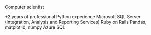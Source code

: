 Computer scientist 

+2 years of professional Python experience
Microsoft SQL Server (Integration, Analysis and Reporting Services)
Ruby on Rails
Pandas, matplotlib, numpy
Azure SQL
<!---
gnzalocuervo/gnzalocuervo is a ✨ special ✨ repository because its `README.md` (this file) appears on your GitHub profile.
You can click the Preview link to take a look at your changes.
--->
